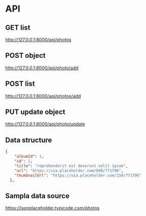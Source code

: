 # API
## GET list
http://127.0.0.1:8000/api/photos
## POST object
http://127.0.0.1:8000/api/photo/add
## POST list
http://127.0.0.1:8000/api/photos/add
## PUT update object
http://127.0.0.1:8000/api/photo/update


## Data structure
```JSON
{
    "albumId": 1,
    "id": 2,
    "title": "reprehenderit est deserunt velit ipsam",
    "url": "https://via.placeholder.com/600/771796",
    "thumbnailUrl": "https://via.placeholder.com/150/771796"
  },
```

## Sampla data source
https://jsonplaceholder.typicode.com/photos
